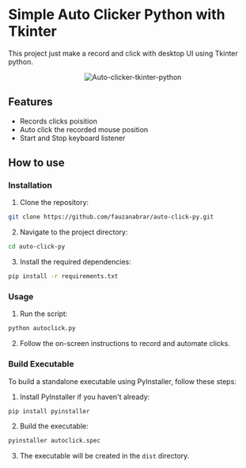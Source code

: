 # Simple Auto Clicker Python with Tkinter

This project just make a record and click with desktop UI using Tkinter python. 

<p align="center">
  <img src="https://github.com/user-attachments/assets/5648080a-fd79-46b4-9b2c-f60a4d70a59a" alt="Auto-clicker-tkinter-python">
</p>



## Features
- Records clicks poisition
- Auto click the recorded mouse position
- Start and Stop keyboard listener

## How to use
### Installation

1. Clone the repository:
  ```bash
  git clone https://github.com/fauzanabrar/auto-click-py.git
  ```
2. Navigate to the project directory:
  ```bash
  cd auto-click-py
  ```
3. Install the required dependencies:
  ```bash
  pip install -r requirements.txt
  ```

### Usage

1. Run the script:
  ```bash
  python autoclick.py
  ```
2. Follow the on-screen instructions to record and automate clicks.

### Build Executable

To build a standalone executable using PyInstaller, follow these steps:

1. Install PyInstaller if you haven't already:
  ```bash
  pip install pyinstaller
  ```
2. Build the executable:
  ```bash
  pyinstaller autoclick.spec
  ```
3. The executable will be created in the `dist` directory.
